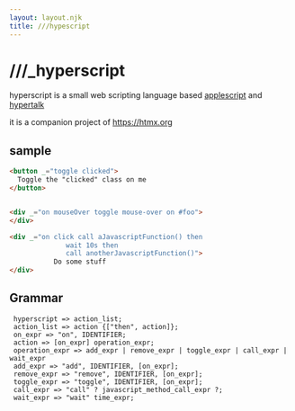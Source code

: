 ```yaml
---
layout: layout.njk
title: ///hypescript
---
```


<div class="hero full-width">
<div class="c">
<h1><span class="s1">/</span><span class="s2">/</span><span class="s3">/</span><span class="s4">_</span>hyperscript</h1>
</div>
</div>

hyperscript is a small web scripting language based [applescript](https://en.wikipedia.org/wiki/Applescript) and
 [hypertalk](https://en.wikipedia.org/wiki/HyperTalk)

it is a companion project of <https://htmx.org>

## sample

```html
<button _="toggle clicked">
  Toggle the "clicked" class on me
</button>


<div _="on mouseOver toggle mouse-over on #foo">
</div>

<div _="on click call aJavascriptFunction() then
              wait 10s then 
              call anotherJavascriptFunction()">
           Do some stuff
</div>
```

## Grammar

     hyperscript => action_list;
     action_list => action {["then", action]};
     on_expr => "on", IDENTIFIER;
     action => [on_expr] operation_expr;
     operation_expr => add_expr | remove_expr | toggle_expr | call_expr | wait_expr
     add_expr => "add", IDENTIFIER, [on_expr];
     remove_expr => "remove", IDENTIFIER, [on_expr];
     toggle_expr => "toggle", IDENTIFIER, [on_expr];
     call_expr => "call" ? javascript_method_call_expr ?;
     wait_expr => "wait" time_expr;
